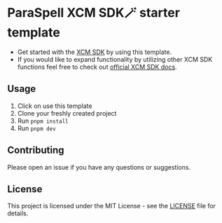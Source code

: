 # ParaSpell XCM SDK🪄 starter template

- Get started with the [XCM SDK](https://github.com/paraspell/xcm-tools/tree/main/packages/sdk) by using this template.
- If you would like to expand functionality by utilizing other XCM SDK functions feel free to check out [official XCM SDK docs](https://paraspell.github.io/docs/sdk/getting-started.html).

## Usage

1. Click on use this template
2. Clone your freshly created project
2. Run `pnpm install`
3. Run `pnpm dev`

## Contributing

Please open an issue if you have any questions or suggestions.

## License

This project is licensed under the MIT License - see the [LICENSE](LICENSE) file for details.
